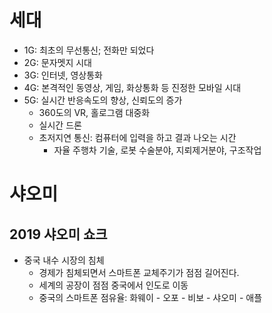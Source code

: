 # 세대
* 1G: 최초의 무선통신; 전화만 되었다
* 2G: 문자멧지 시대
* 3G: 인터넷, 영상통화
* 4G: 본격적인 동영상, 게임, 화상통화 등 진정한 모바일 시대
* 5G: 실시간 반응속도의 향상, 신뢰도의 증가
	* 360도의 VR, 홀로그램 대중화
	* 실시간 드론
	* 초저지연  통신: 컴퓨터에 입력을 하고 결과 나오는 시간
		* 자율 주행차 기술, 로봇 수술분야, 지뢰제거분야, 구조작업

# 샤오미
## 2019 샤오미 쇼크
* 중국 내수 시장의 침체
	* 경제가 침체되면서 스마트폰 교체주기가 점점 길어진다.
	* 세계의 공장이 점점 중국에서 인도로 이동
	* 중국의 스마트폰 점유율: 화웨이 - 오포 - 비보 - 샤오미 - 애플